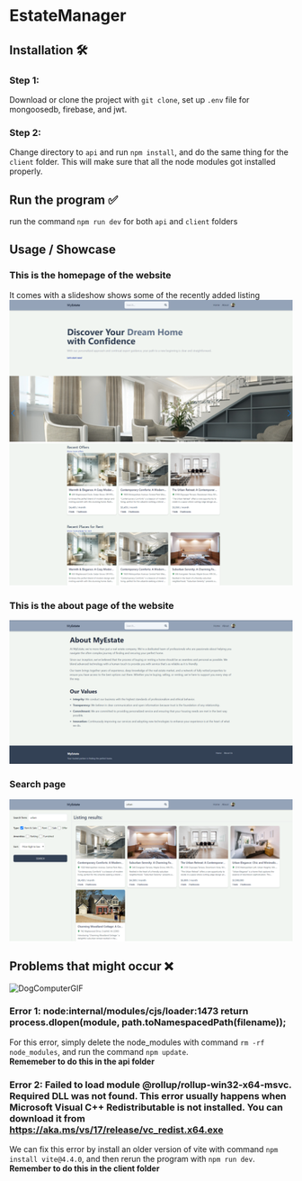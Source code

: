 # EstateManager
## Installation 🛠️
### Step 1: 
Download or clone the project with `git clone`, set up `.env` file for mongoosedb, firebase, and jwt.
### Step 2:
Change directory to `api` and run `npm install`, and do the same thing for the `client` folder. This will make sure that all the node modules got installed properly.
## Run the program ✅
run the command `npm run dev` for both `api` and `client` folders
## Usage / Showcase
### This is the homepage of the website
It comes with a slideshow shows some of the recently added listing
![show case of front page](/client/public/image.png)
![show case of front page](/client/public/homepage2.png)
### This is the about page of the website
![image of the about page of the website](/client/public/aboutpage.png)
### Search page
![showing result of an example of a search query](/client/public/search_function.png)
## Problems that might occur ❌
![DogComputerGIF](https://github.com/Kai0802/EstateManager/assets/75660550/39a439e3-231f-449a-bce3-0cf0c72e663e)
### Error 1: node:internal/modules/cjs/loader:1473 return process.dlopen(module, path.toNamespacedPath(filename)); 
For this error, simply delete the node_modules with command `rm -rf node_modules`, and run the command `npm update`.\
**Rememeber to do this in the api folder**
### Error 2: Failed to load module @rollup/rollup-win32-x64-msvc. Required DLL was not found. This error usually happens when Microsoft Visual C++ Redistributable is not installed. You can download it from https://aka.ms/vs/17/release/vc_redist.x64.exe
We can fix this error by install an older version of vite with command `npm install vite@4.4.0`, and then rerun the program with `npm run dev`.\
**Remember to do this in the client folder**
